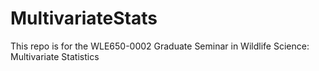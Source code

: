 # MultivariateStats
This repo is for the WLE650-0002 Graduate Seminar in Wildlife Science: Multivariate Statistics 
